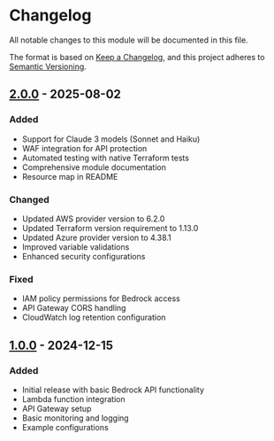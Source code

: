# Changelog

All notable changes to this module will be documented in this file.

The format is based on [Keep a Changelog](https://keepachangelog.com/en/1.0.0/),
and this project adheres to [Semantic Versioning](https://semver.org/spec/v2.0.0.html).

## [2.0.0] - 2025-08-02

### Added
- Support for Claude 3 models (Sonnet and Haiku)
- WAF integration for API protection
- Automated testing with native Terraform tests
- Comprehensive module documentation
- Resource map in README

### Changed
- Updated AWS provider version to 6.2.0
- Updated Terraform version requirement to 1.13.0
- Updated Azure provider version to 4.38.1
- Improved variable validations
- Enhanced security configurations

### Fixed
- IAM policy permissions for Bedrock access
- API Gateway CORS handling
- CloudWatch log retention configuration

## [1.0.0] - 2024-12-15

### Added
- Initial release with basic Bedrock API functionality
- Lambda function integration
- API Gateway setup
- Basic monitoring and logging
- Example configurations

[2.0.0]: https://github.com/catherinevee/tfm-aws-ai-bedrock/compare/v1.0.0...v2.0.0
[1.0.0]: https://github.com/catherinevee/tfm-aws-ai-bedrock/releases/tag/v1.0.0
